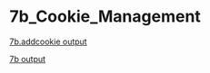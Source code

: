 # 7b_Cookie_Management

[7b.addcookie output](https://github.com/LearnerSrush/java-program-with-output/blob/main/7b_Cookie_Management/7b.addcookie.jpg)

[7b output](https://github.com/LearnerSrush/java-program-with-output/blob/main/7b_Cookie_Management/7b.jpg)

